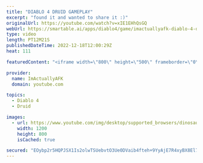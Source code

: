 ```yaml
---
title: "DIABLO 4 DRUID GAMEPLAY"
excerpt: "found it and wanted to share it :)"
originalUrl: https://youtube.com/watch?v=xIE1EHhQsGQ
webUrl: https://smartable.ai/apps/diablo4/game/imactuallyafk-diablo-4-druid-gameplay/
type: video
length: PT12M21S
publishedDateTime: 2022-12-18T12:00:29Z
heat: 111

featuredContent: "<iframe width=\"800\" height=\"500\" frameborder=\"0\" src=\"https://www.youtube.com/embed/xIE1EHhQsGQ\" allow=\"accelerometer; autoplay; encrypted-media; gyroscope; picture-in-picture\" allowfullscreen></iframe>"

provider:
  name: ImActuallyAFK
  domain: youtube.com

topics:
  - Diablo 4
  - Druid

images:
  - url: https://www.youtube.com/img/desktop/supported_browsers/dinosaur.png
    width: 1200
    height: 800
    isCached: true

secured: "EOybp2r5HQPJSX1Is2olwTSUebvtO3Ue0DVaib4fteh+9YyAjE7R4xyBX8El7uOeFA1JZdQXqe/9v0H49oezft4nXpxO2+rrRozbK8Z2oi6+uIzYd/JCdtaqC+za1lSWrKlymRUUW2TdedmF/bnMPWiZWDnBrSeYElbKzlQc4U4qY3mW2RMHQ5GgfC+z++JvmM+CjIvzGQL9SaOqXGYAcCDxQp3qwHmnM/G7Nd6/H7nbBEa+WqQbQsS9bNTQCVXvOj4RkgTPCkRzdmrBnlPO+D6c3YBBU1gW9LYOGIgbG9irjnrllT6TJBEwtmhNCRN9pKVrXhytTkqLOOZ4x99EKG1e2NMNo/t7eZCLAx/cPCzR0TZ+oDpJKTCQJTTFB2Y1;qYA0X1Lc4EmEzzQKBDMSjg=="
---
```


